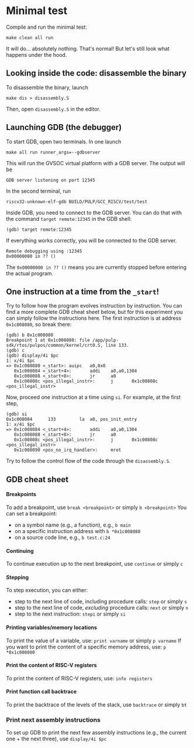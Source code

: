 # Minimal test
Compile and run the minimal test:
~~~~~shell
make clean all run
~~~~~

It will do... absolutely nothing. That's normal! But let's still look what happens under the hood.

## Looking inside the code: disassemble the binary
To disassemble the binary, launch
```
make dis > disassembly.S
```
Then, open `disassembly.S` in the editor.

## Launching GDB (the debugger)
To start GDB, open two terminals. In one launch
```
make all run runner_args=--gdbserver
```
This will run the GVSOC virtual platform with a GDB server. The output will be
```
GDB server listening on port 12345
```
In the second terminal, run
```
riscv32-unknown-elf-gdb BUILD/PULP/GCC_RISCV/test/test
```
Inside GDB, you need to connect to the GDB server. You can do that with the command `target remote:12345` in the GDB shell:
```
(gdb) target remote:12345
```
If everything works correctly, you will be connected to the GDB server.
```
Remote debugging using :12345
0x00000000 in ?? ()
```
The `0x00000000 in ?? ()` means you are currently stopped before entering the actual program.

## One instruction at a time from the `_start`!
Try to follow how the program evolves instruction by instruction.
You can find a more complete GDB cheat sheet below, but for this experiment you can simply follow the instructions here.
The first instruction is at address `0x1c008080`, so break there:
```
(gdb) b 0x1c008080
Breakpoint 1 at 0x1c008080: file /app/pulp-sdk/rtos/pulpos/common/kernel/crt0.S, line 133.
(gdb) c
(gdb) display/4i $pc
1: x/4i $pc
=> 0x1c008080 <_start>: auipc   a0,0x0
   0x1c008084 <_start+4>:       addi    a0,a0,1304
   0x1c008088 <_start+8>:       jr      a0
   0x1c00808c <pos_illegal_instr>:      j       0x1c00808c <pos_illegal_instr>
```
Now, proceed one instruction at a time using `si`. 
For example, at the first step,
```
(gdb) si
0x1c008084      133         la  a0, pos_init_entry
1: x/4i $pc
=> 0x1c008084 <_start+4>:       addi    a0,a0,1304
   0x1c008088 <_start+8>:       jr      a0
   0x1c00808c <pos_illegal_instr>:      j       0x1c00808c <pos_illegal_instr>
   0x1c008090 <pos_no_irq_handler>:     mret
```
Try to follow the control flow of the code through the `disassembly.S`.

## GDB cheat sheet

#### Breakpoints
To add a breakpoint, use 
```break <breakpoint>```
or simply
```b <breakpoint>```
You can set a breakpoint:
- on a symbol name (e.g., a function), e.g., `b main`
- on a specific instruction address with `b *0x1c008080`
- on a source code line, e.g., `b test.c:24`

#### Continuing
To continue execution up to the next breakpoint, use
```continue```
or simply
```c```

#### Stepping
To step execution, you can either:
- step to the next line of code, including procedure calls:
```step```
or simply
```s```
- step to the next line of code, *excluding* procedure calls:
```next```
or simply
```n```
- step to the next instruction:
```stepi```
or simply
```si```

#### Printing variables/memory locations
To print the value of a variable, use:
```print varname```
or simply
```p varname```
If you want to print the content of a specific memory address, use:
```p *0x1c008080```

#### Print the content of RISC-V registers
To print the content of RISC-V registers, use:
```info registers```

#### Print function call backtrace
To print the backtrace of the levels of the stack, use
```backtrace```
or simply
```bt```

### Print next assembly instructions
To set up GDB to print the next few assembly instructions (e.g., the current one + the next three), use
```display/4i $pc```

